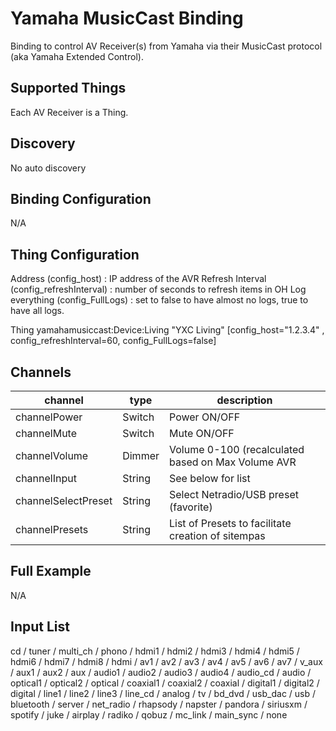 # Yamaha MusicCast Binding

Binding to control AV Receiver(s) from Yamaha via their MusicCast protocol (aka Yamaha Extended Control).

## Supported Things

Each AV Receiver is a Thing.

## Discovery

No auto discovery

## Binding Configuration

N/A

## Thing Configuration

Address (config_host) : IP address of the AVR
Refresh Interval (config_refreshInterval) : number of seconds to refresh items in OH
Log everything  (config_FullLogs) : set to false to have almost no logs, true to have all logs.

Thing yamahamusiccast:Device:Living "YXC Living" [config_host="1.2.3.4" , config_refreshInterval=60, config_FullLogs=false]

## Channels



| channel              | type   | description                                         |
|----------------------|--------|-----------------------------------------------------|
| channelPower         | Switch | Power ON/OFF                                        |
| channelMute          | Switch | Mute ON/OFF                                         |
| channelVolume        | Dimmer | Volume 0-100 (recalculated based on Max Volume AVR  |
| channelInput         | String | See below for list                                  |
| channelSelectPreset  | String | Select Netradio/USB preset (favorite)               |
| channelPresets       | String | List of Presets to facilitate creation of sitempas  |

## Full Example

N/A

## Input List

cd / tuner / multi_ch / phono / hdmi1 / hdmi2 / hdmi3 / hdmi4 / hdmi5 / hdmi6 / hdmi7 /
hdmi8 / hdmi / av1 / av2 / av3 / av4 / av5 / av6 / av7 / v_aux / aux1 / aux2 / aux / audio1 /
audio2 / audio3 / audio4 / audio_cd / audio / optical1 / optical2 / optical / coaxial1 / coaxial2 /
coaxial / digital1 / digital2 / digital / line1 / line2 / line3 / line_cd / analog / tv / bd_dvd /
usb_dac / usb / bluetooth / server / net_radio / rhapsody / napster / pandora / siriusxm /
spotify / juke / airplay / radiko / qobuz / mc_link / main_sync / none
